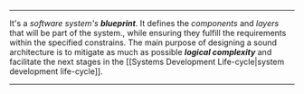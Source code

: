 ***

It's a *software system's* ***blueprint***. It defines the *components* and *layers* that will be part of the system., while ensuring they fulfill the requirements within the specified constrains. The main purpose of designing a sound architecture is to mitigate as much as possible ***logical complexity*** and facilitate the next stages in the [[Systems Development Life-cycle|system development life-cycle]].

***